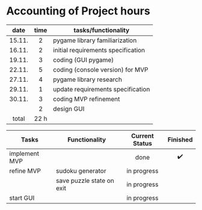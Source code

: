 # Accounting of Project hours

| date   | time | tasks/functionality |
| :-:    | :-:  | --- |
| 15.11. | 2    | pygame library familiarization |
| 16.11. | 2    | initial requirements specification |
| 19.11. | 3    | coding (GUI pygame) |
| 22.11. | 5    | coding (console version) for MVP |
| 27.11. | 4    | pygame library research |
| 29.11. | 1    | update requirements specification |
| 30.11. | 3    | coding MVP refinement |
|        | 2    | design GUI |
| total  | 22 h | | 

| Tasks           | Functionality | Current Status | Finished | 
| ---             | ---           | :-:            | :-:      |
| implement MVP   |               | done           | :heavy_check_mark:
| refine MVP      | sudoku generator              | in progress    | |
| | save puzzle state on exit | in progress | |
| start GUI       |               | in progress    | |
